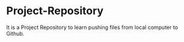 # Project-Repository

It is a Project Repository to learn pushing files from local computer to Github.
